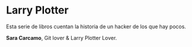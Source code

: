 # Larry Plotter

Esta serie de libros cuentan la historia de un hacker de los que hay pocos.

**Sara Carcamo**, Git lover & Larry Plotter Lover.

